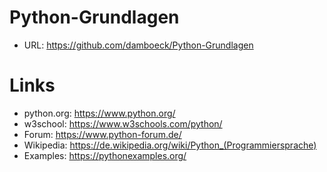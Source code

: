 # Python-Grundlagen
* URL: https://github.com/damboeck/Python-Grundlagen

# Links
* python.org: https://www.python.org/
* w3school: https://www.w3schools.com/python/
* Forum: https://www.python-forum.de/
* Wikipedia: https://de.wikipedia.org/wiki/Python_(Programmiersprache)
* Examples: https://pythonexamples.org/



